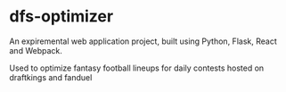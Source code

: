 # dfs-optimizer

An expiremental web application project, built using Python, Flask, React and Webpack. 

Used to optimize fantasy football lineups for daily contests hosted on draftkings and fanduel

